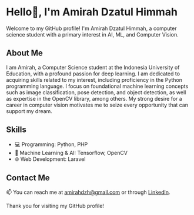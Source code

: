 # Hello👋, I'm Amirah Dzatul Himmah

Welcome to my GitHub profile! I'm Amirah Dzatul Himmah, a computer science student with a primary interest in AI, ML, and Computer Vision.

## About Me

I am Amirah, a Computer Science student at the Indonesia University of Education, with a profound passion for deep learning. I am dedicated to acquiring skills related to my interest, including proficiency in the Python programming language. I focus on foundational machine learning concepts such as image classification, pose detection, and object detection, as well as expertise in the OpenCV library, among others. My strong desire for a career in computer vision motivates me to seize every opportunity that can support my dream.

## Skills

- 💻 Programming: Python, PHP
- 🤖 Machine Learning & AI: Tensorflow, OpenCV
- 🌐 Web Development: Laravel
<!--
## Proyek Terkini

- 🚀 [Nama Proyek 1]: Deskripsi singkat proyek dan link repository jika ada.
- 🌟 [Nama Proyek 2]: Deskripsi singkat proyek dan link repository jika ada.

## Statistik GitHub

[![Statistik GitHub Saya](https://github-readme-stats.vercel.app/api?username=USERNAME&show_icons=true&count_private=true&hide=contribs,prs)](https://github.com/anuraghazra/github-readme-stats)
-->

## Contact Me

📫 You can reach me at amirahdzh@gmail.com or through [LinkedIn](https://www.linkedin.com/in/amirahdzh/).

Thank you for visiting my GitHub profile!


